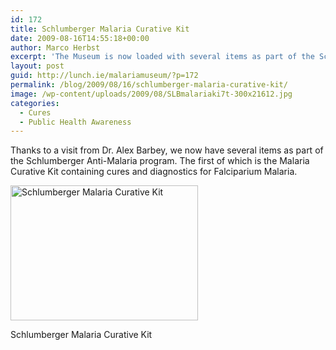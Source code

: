 ```yaml
---
id: 172
title: Schlumberger Malaria Curative Kit
date: 2009-08-16T14:55:18+00:00
author: Marco Herbst
excerpt: 'The Museum is now loaded with several items as part of the Schlumberger Anti-Malaria program. '
layout: post
guid: http://lunch.ie/malariamuseum/?p=172
permalink: /blog/2009/08/16/schlumberger-malaria-curative-kit/
image: /wp-content/uploads/2009/08/SLBmalariaki7t-300x21612.jpg
categories:
  - Cures
  - Public Health Awareness
---
```

Thanks to a visit from Dr. Alex Barbey, we now have several items as part of the Schlumberger Anti-Malaria program. The first of which is the Malaria Curative Kit containing cures and diagnostics for Falciparium Malaria.

<div id="attachment_257" style="width: 310px" class="wp-caption alignnone">
  <a href="http://www.malariamuseum.de/wp-content/uploads/2009/08/SLBmalariaki7t.jpg"><img class="size-medium wp-image-257" title="Schlumberger Malaria Curative Kit" alt="Schlumberger Malaria Curative Kit" src="http://www.malariamuseum.de/wp-content/uploads/2009/08/SLBmalariaki7t-300x216.jpg" width="300" height="216" /></a>
  
  <p class="wp-caption-text">
    Schlumberger Malaria Curative Kit
  </p>
</div>